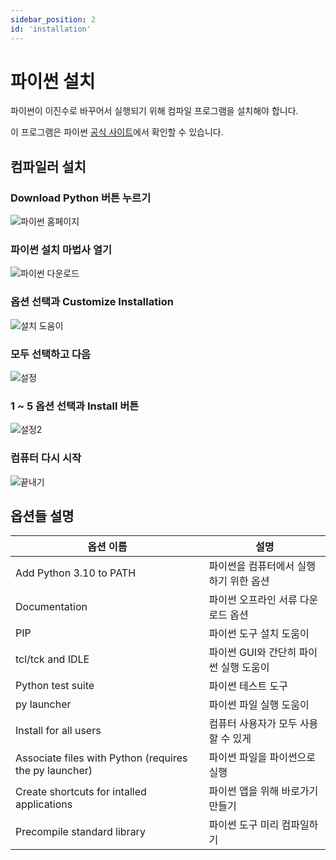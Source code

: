```yaml
---
sidebar_position: 2
id: 'installation'
---
```


# 파이썬 설치

파이썬이 이진수로 바꾸어서 실행되기 위해 컴파일 프로그램을 설치해야 합니다.

이 프로그램은 파이썬 [공식 사이트](https://www.python.org/downloads/)에서 확인할 수 있습니다.

## 컴파일러 설치

### Download Python 버튼 누르기

![파이썬 홈페이지](/img/python/installation/download_python_button.png)

### 파이썬 설치 마법사 열기

![파이썬 다운로드](/img/python/installation/download_python_box.png)

### 옵션 선택과 Customize Installation

![설치 도움이](/img/python/installation/option_customize_installation.png)

### 모두 선택하고 다음

![설정](/img/python/installation/optional_feat.png)

### 1 ~ 5 옵션 선택과 Install 버튼

![설정2](/img/python/installation/advanced_options.png)

### 컴퓨터 다시 시작

![끝내기](/img/python/installation/setup_finished.png)

## 옵션들 설명

| 옵션 이름                                              | 설명                                   |
| ------------------------------------------------------ | -------------------------------------- |
| Add Python 3.10 to PATH                                | 파이썬을 컴퓨터에서 실행하기 위한 옵션 |
| Documentation                                          | 파이썬 오프라인 서류 다운로드 옵션     |
| PIP                                                    | 파이썬 도구 설치 도움이                |
| tcl/tck and IDLE                                       | 파이썬 GUI와 간단히 파이썬 실행 도움이 |
| Python test suite                                      | 파이썬 테스트 도구                     |
| py launcher                                            | 파이썬 파일 실행 도움이                |
| Install for all users                                  | 컴퓨터 사용자가 모두 사용할 수 있게    |
| Associate files with Python (requires the py launcher) | 파이썬 파일을 파이썬으로 실행          |
| Create shortcuts for intalled applications             | 파이썬 앱을 위해 바로가기 만들기       |
| Precompile standard library                            | 파이썬 도구 미리 컴파일하기            |

